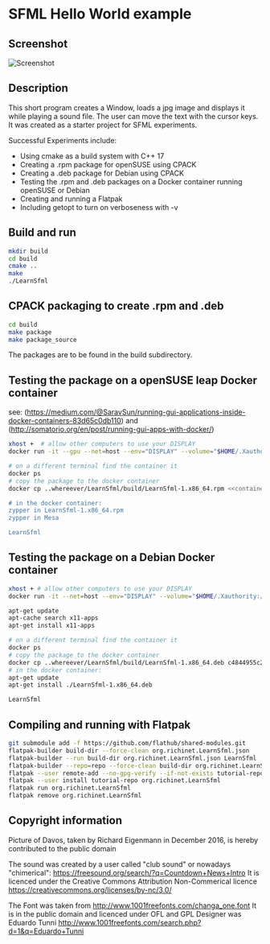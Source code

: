 # SFML Hello World example

## Screenshot

![Screenshot](http://richardeigenmann.github.io/LearnSfml/LearnSfml.png)

## Description

This short program creates a Window, loads a jpg image and displays it while playing a sound file. The user can move the text with the cursor keys. It was created as a starter project for SFML experiments.

Successful Experiments include:

* Using cmake as a build system with C++ 17
* Creating a .rpm package for openSUSE using CPACK
* Creating a .deb package for Debian using CPACK
* Testing the .rpm and .deb packages on a Docker  container running openSUSE or Debian
* Creating and running a Flatpak
* Including getopt to turn on verboseness with -v

## Build and run

```bash
mkdir build
cd build
cmake ..
make
./LearnSfml
```

## CPACK packaging to create .rpm and .deb

```bash
cd build
make package
make package_source
```

The packages are to be found in the build subdirectory.

## Testing the package on a openSUSE leap Docker container

see: (https://medium.com/@SaravSun/running-gui-applications-inside-docker-containers-83d65c0db110)
and (http://somatorio.org/en/post/running-gui-apps-with-docker/)

```bash
xhost +  # allow other computers to use your DISPLAY
docker run -it --gpu --net=host --env="DISPLAY" --volume="$HOME/.Xauthority:/root/.Xauthority:rw" --volume /tmp/.X11-unix:/tmp/.X11-unix --volume /etc/localtime:/etc/localtime --device /dev/dri --device /dev/snd --device /dev/input --rm opensuse/leap

# on a different terminal find the container it
docker ps
# copy the package to the docker container
docker cp ..whereever/LearnSfml/build/LearnSfml-1.x86_64.rpm <<container>>:/

# in the docker container:
zypper in LearnSfml-1.x86_64.rpm
zypper in Mesa

LearnSfml
```

## Testing the package on a Debian Docker container

```bash
xhost + # allow other computers to use your DISPLAY
docker run -it --net=host --env="DISPLAY" --volume="$HOME/.Xauthority:/root/.Xauthority:rw" --volume /tmp/.X11-unix:/tmp/.X11-unix --volume /etc/localtime:/etc/localtime --device /dev/dri --device /dev/snd --device /dev/input --rm debian:latest

apt-get update
apt-cache search x11-apps
apt-get install x11-apps

# on a different terminal find the container it
docker ps
# copy the package to the docker container
docker cp ..whereever/LearnSfml/build/LearnSfml-1.x86_64.deb c4844955c251:/
# in the docker container:
apt-get update
apt-get install ./LearnSfml-1.x86_64.deb

LearnSfml
```

## Compiling and running with Flatpak

```bash
git submodule add -f https://github.com/flathub/shared-modules.git
flatpak-builder build-dir --force-clean org.richinet.LearnSfml.json
flatpak-builder --run build-dir org.richinet.LearnSfml.json LearnSfml
flatpak-builder --repo=repo --force-clean build-dir org.richinet.LearnSfml.json
flatpak --user remote-add --no-gpg-verify --if-not-exists tutorial-repo repo
flatpak --user install tutorial-repo org.richinet.LearnSfml
flatpak run org.richinet.LearnSfml
flatpak remove org.richinet.LearnSfml
```

## Copyright information

Picture of Davos, taken by Richard Eigenmann in December 2016, is hereby contributed to the public domain

The sound was created by a user called "club sound" or nowadays "chimerical": https://freesound.org/search/?q=Countdown+News+Intro It is licenced under the Creative Commons Attribution Non-Commerical licence https://creativecommons.org/licenses/by-nc/3.0/

The Font was taken from http://www.1001freefonts.com/changa_one.font
It is in the public domain and licenced under OFL and GPL
Designer was Eduardo Tunni http://www.1001freefonts.com/search.php?d=1&q=Eduardo+Tunni
